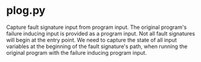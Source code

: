 # plog.py

Capture fault signature input from program input.
The original program's failure inducing input is provided as a program input.
Not all fault signatures will begin at the entry point.
We need to capture the state of all input variables at the beginning of the fault signature's path,
when running the original program with the failure inducing program input.
